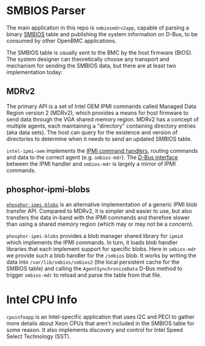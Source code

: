 # SMBIOS Parser

The main application in this repo is `smbiosmdrv2app`, capable of parsing a
binary [SMBIOS][1] table and publishing the system information on D-Bus, to be
consumed by other OpenBMC applications.

The SMBIOS table is usually sent to the BMC by the host firmware (BIOS). The
system designer can theoretically choose any transport and mechanism for sending
the SMBIOS data, but there are at least two implementation today:

## MDRv2

The primary API is a set of Intel OEM IPMI commands called Managed Data Region
version 2 (MDRv2), which provides a means for host firmware to send data through
the VGA shared memory region. MDRv2 has a concept of multiple agents, each
maintaining a "directory" containing directory entries (aka data sets). The host
can query for the existence and version of directories to determine when it
needs to send an updated SMBIOS table.

`intel-ipmi-oem` implements the [IPMI command handlers][2], routing commands and
data to the correct agent (e.g. `smbios-mdr`). The [D-Bus interface][3] between
the IPMI handler and `smbios-mdr` is largely a mirror of IPMI commands.

## phosphor-ipmi-blobs

[`phosphor-ipmi-blobs`][4] is an alternative implementation of a generic IPMI
blob transfer API. Compared to MDRv2, it is simpler and easier to use, but also
transfers the data in-band with the IPMI commands and therefore slower than
using a shared memory region (which may or may not be a concern).

`phosphor-ipmi-blobs` provides a blob manager shared library for `ipmid` which
implements the IPMI commands. In turn, it loads blob handler libraries that each
implement support for specific blobs. Here in `smbios-mdr` we provide such a
blob handler for the `/smbios` blob. It works by writing the data into
`/var/lib/smbios/smbios2` (the local persistent cache for the SMBIOS table) and
calling the `AgentSynchronizeData` D-Bus method to trigger `smbios-mdr` to
reload and parse the table from that file.

# Intel CPU Info

`cpuinfoapp` is an Intel-specific application that uses I2C and PECI to gather
more details about Xeon CPUs that aren't included in the SMBIOS table for some
reason. It also implements discovery and control for Intel Speed Select
Technology (SST).

[1]: https://www.dmtf.org/standards/smbios
[2]:
  https://github.com/openbmc/intel-ipmi-oem/blob/84c203d2b74680e9dd60d1c48a2f6ca8f58462bf/src/smbiosmdrv2handler.cpp#L1272
[3]:
  https://github.com/openbmc/phosphor-dbus-interfaces/blob/d1484a1499bc241316853934e6e8b735166deee2/yaml/xyz/openbmc_project/Smbios/MDR_V2.interface.yaml
[4]: https://github.com/openbmc/phosphor-ipmi-blobs
